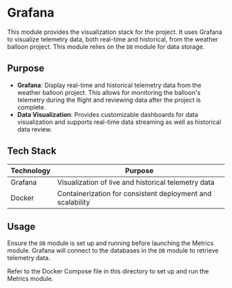 # Grafana

This module provides the visualization stack for the project.
It uses Grafana to visualize telemetry data, both real-time and historical, from the weather balloon project.
This module relies on the `DB` module for data storage.

## Purpose

* **Grafana**: Display real-time and historical telemetry data from the weather balloon project.
               This allows for monitoring the balloon's telemetry during the flight and reviewing data after the project is complete.
* **Data Visualization**: Provides customizable dashboards for data visualization and supports real-time data streaming as well as historical data review.

## Tech Stack

| Technology | Purpose                                                    |
|------------|------------------------------------------------------------|
| Grafana    | Visualization of live and historical telemetry data        |
| Docker     | Containerization for consistent deployment and scalability |

## Usage

Ensure the `DB` module is set up and running before launching the Metrics module.
Grafana will connect to the databases in the `DB` module to retrieve telemetry data.

Refer to the Docker Compose file in this directory to set up and run the Metrics module.
